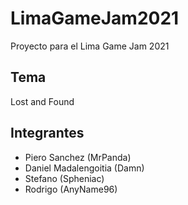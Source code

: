 # LimaGameJam2021
Proyecto para el Lima Game Jam 2021

## Tema
Lost and Found

## Integrantes
* Piero Sanchez (MrPanda)
* Daniel Madalengoitia (Damn)
* Stefano (Spheniac)
* Rodrigo (AnyName96)
